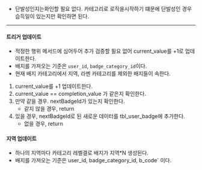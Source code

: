 - 단발성인지는화인할 필요 없다. 카테고리로 로직을시작하기 떄문에 단발성인 경우 습득일이 있는지만 확인하면 된다.


---
#### 트리거 업데이트
- 적정한 행위 메서드에 심어두어 추가 검증할 필요 없어 current_value를 +1로 업데이트한다.
- 배지를 가져오는 기준은 `user_id`, `badge_category_id`이다.
- 현재 배지 카테고리에서 지역, 라멘 카테고리를 제외한 배지들이 속한다.

1. current_value를 +1 업데이트한다.
2. current_value == completion_value 가 같은지 확인한다.
3. 만약 같을 경우. nextBadgeId가 있는지 확인한다.
	- 같지 않을 경우, return
4. 있을 경우, nextBadgeId로 된 새로운 데이터를 tbl_user_badge에 추가한다.
	- 없을 경우, return

#### 지역 업데이트
- 하나의 지역마다 카테고리 레벨결로 배지가 지역*N 생성된다. 
- 배지를 가져오는 기준은 user_id, badge_category_id, b_code` 이다.

